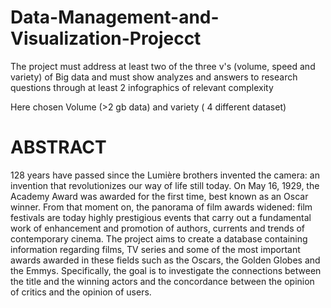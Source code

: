 # Data-Management-and-Visualization-Projecct

The project must address at least two of the three v's (volume, speed and variety) of Big data and must
show analyzes and answers to research questions through at least 2 infographics of
relevant complexity 

Here chosen Volume (>2 gb data) and variety ( 4 different dataset)

# ABSTRACT
128 years have passed since the Lumière brothers invented the camera: an invention that revolutionizes
our way of life still today. On May 16, 1929, the Academy Award was awarded for the first time,
best known as an Oscar winner. From that moment on, the panorama of film awards widened:
film festivals are today highly prestigious events that carry out a fundamental work
of enhancement and promotion of authors, currents and trends of contemporary cinema.
The project aims to create a database containing information regarding films, TV series and
some of the most important awards awarded in these fields such as the Oscars, the Golden Globes and the Emmys.
Specifically, the goal is to investigate the connections between the title and the winning actors and the concordance between
the opinion of critics and the opinion of users. 

